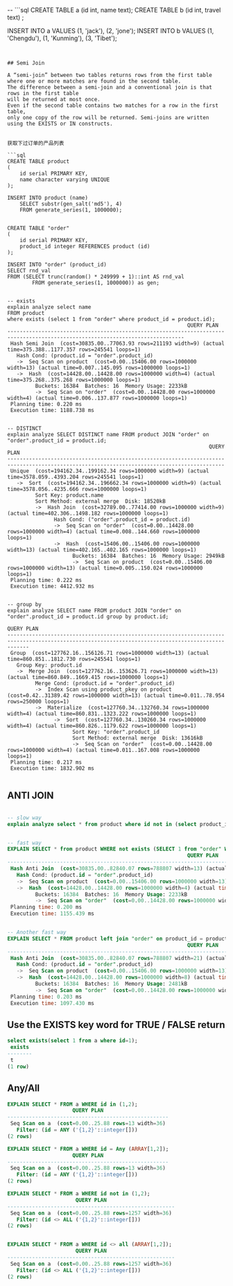 
-- ```sql
CREATE TABLE a (id int, name text);
CREATE TABLE b (id int, travel text) ;

INSERT INTO a VALUES (1, 'jack'), (2, 'jone');
INSERT INTO b VALUES (1, 'Chengdu'), (1, 'Kunming'), (3, 'Tibet');
```


## Semi Join

A “semi-join” between two tables returns rows from the first table
where one or more matches are found in the second table.
The difference between a semi-join and a conventional join is that rows in the first table 
will be returned at most once. 
Even if the second table contains two matches for a row in the first table, 
only one copy of the row will be returned. Semi-joins are written using the EXISTS or IN constructs.


获取下过订单的产品列表

```sql
CREATE TABLE product
(
    id serial PRIMARY KEY,
    name character varying UNIQUE
);

INSERT INTO product (name)
    SELECT substr(gen_salt('md5'), 4)
    FROM generate_series(1, 1000000);


CREATE TABLE "order"
(
    id serial PRIMARY KEY,
    product_id integer REFERENCES product (id)
);

INSERT INTO "order" (product_id)
SELECT rnd_val
FROM (SELECT trunc(random() * 249999 + 1)::int AS rnd_val
        FROM generate_series(1, 1000000)) as gen;


-- exists
explain analyze select name
FROM product
where exists (select 1 from "order" where product_id = product.id);
                                                          QUERY PLAN
-------------------------------------------------------------------------------------------------------------------------------
 Hash Semi Join  (cost=30835.00..77063.93 rows=211193 width=9) (actual time=375.388..1177.357 rows=245541 loops=1)
   Hash Cond: (product.id = "order".product_id)
   ->  Seq Scan on product  (cost=0.00..15406.00 rows=1000000 width=13) (actual time=0.007..145.095 rows=1000000 loops=1)
   ->  Hash  (cost=14428.00..14428.00 rows=1000000 width=4) (actual time=375.268..375.268 rows=1000000 loops=1)
         Buckets: 16384  Batches: 16  Memory Usage: 2233kB
         ->  Seq Scan on "order"  (cost=0.00..14428.00 rows=1000000 width=4) (actual time=0.006..137.877 rows=1000000 loops=1)
 Planning time: 0.220 ms
 Execution time: 1188.738 ms


-- DISTINCT
explain analyze SELECT DISTINCT name FROM product JOIN "order" on "order".product_id = product.id;
                                                                 QUERY PLAN
--------------------------------------------------------------------------------------------------------------------------------------------
 Unique  (cost=194162.34..199162.34 rows=1000000 width=9) (actual time=3578.059..4393.204 rows=245541 loops=1)
   ->  Sort  (cost=194162.34..196662.34 rows=1000000 width=9) (actual time=3578.056..4235.666 rows=1000000 loops=1)
         Sort Key: product.name
         Sort Method: external merge  Disk: 18520kB
         ->  Hash Join  (cost=32789.00..77414.00 rows=1000000 width=9) (actual time=402.306..1498.182 rows=1000000 loops=1)
               Hash Cond: ("order".product_id = product.id)
               ->  Seq Scan on "order"  (cost=0.00..14428.00 rows=1000000 width=4) (actual time=0.008..144.660 rows=1000000 loops=1)
               ->  Hash  (cost=15406.00..15406.00 rows=1000000 width=13) (actual time=402.165..402.165 rows=1000000 loops=1)
                     Buckets: 16384  Batches: 16  Memory Usage: 2949kB
                     ->  Seq Scan on product  (cost=0.00..15406.00 rows=1000000 width=13) (actual time=0.005..150.024 rows=1000000 loops=1)
 Planning time: 0.222 ms
 Execution time: 4412.932 ms


-- group by
explain analyze SELECT name FROM product JOIN "order" on "order".product_id = product.id group by product.id;
                                                                    QUERY PLAN
---------------------------------------------------------------------------------------------------------------------------------------------------
 Group  (cost=127762.16..156126.71 rows=1000000 width=13) (actual time=860.851..1812.730 rows=245541 loops=1)
   Group Key: product.id
   ->  Merge Join  (cost=127762.16..153626.71 rows=1000000 width=13) (actual time=860.849..1669.415 rows=1000000 loops=1)
         Merge Cond: (product.id = "order".product_id)
         ->  Index Scan using product_pkey on product  (cost=0.42..31389.42 rows=1000000 width=13) (actual time=0.011..78.954 rows=250000 loops=1)
         ->  Materialize  (cost=127760.34..132760.34 rows=1000000 width=4) (actual time=860.831..1323.222 rows=1000000 loops=1)
               ->  Sort  (cost=127760.34..130260.34 rows=1000000 width=4) (actual time=860.826..1179.622 rows=1000000 loops=1)
                     Sort Key: "order".product_id
                     Sort Method: external merge  Disk: 13616kB
                     ->  Seq Scan on "order"  (cost=0.00..14428.00 rows=1000000 width=4) (actual time=0.011..167.008 rows=1000000 loops=1)
 Planning time: 0.217 ms
 Execution time: 1832.902 ms


```



## ANTI JOIN

```sql

-- slow way
explain analyze select * from product where id not in (select product_id from "order");


-- fast way
EXPLAIN SELECT * from product WHERE not exists (SELECT 1 from "order" WHERE product_id = product.id);
                                                          QUERY PLAN
-------------------------------------------------------------------------------------------------------------------------------
 Hash Anti Join  (cost=30835.00..82840.07 rows=788807 width=13) (actual time=380.550..1113.016 rows=754459 loops=1)
   Hash Cond: (product.id = "order".product_id)
   ->  Seq Scan on product  (cost=0.00..15406.00 rows=1000000 width=13) (actual time=0.006..102.650 rows=1000000 loops=1)
   ->  Hash  (cost=14428.00..14428.00 rows=1000000 width=4) (actual time=380.202..380.202 rows=1000000 loops=1)
         Buckets: 16384  Batches: 16  Memory Usage: 2233kB
         ->  Seq Scan on "order"  (cost=0.00..14428.00 rows=1000000 width=4) (actual time=0.007..137.120 rows=1000000 loops=1)
 Planning time: 0.200 ms
 Execution time: 1155.439 ms


-- Another fast way
EXPLAIN SELECT * FROM product left join "order" on product_id = product.id WHERE product_id isnull;
                                                          QUERY PLAN
-------------------------------------------------------------------------------------------------------------------------------
 Hash Anti Join  (cost=30835.00..82840.07 rows=788807 width=21) (actual time=303.934..1061.933 rows=754459 loops=1)
   Hash Cond: (product.id = "order".product_id)
   ->  Seq Scan on product  (cost=0.00..15406.00 rows=1000000 width=13) (actual time=0.006..110.138 rows=1000000 loops=1)
   ->  Hash  (cost=14428.00..14428.00 rows=1000000 width=8) (actual time=303.611..303.611 rows=1000000 loops=1)
         Buckets: 16384  Batches: 16  Memory Usage: 2481kB
         ->  Seq Scan on "order"  (cost=0.00..14428.00 rows=1000000 width=8) (actual time=0.006..102.669 rows=1000000 loops=1)
 Planning time: 0.203 ms
 Execution time: 1097.430 ms

```



## Use the EXISTS key word for TRUE / FALSE return


```sql
select exists(select 1 from a where id=1);
 exists
--------
 t
(1 row)

```

## Any/All

```sql
EXPLAIN SELECT * FROM a WHERE id in (1,2);
                     QUERY PLAN
----------------------------------------------------
 Seq Scan on a  (cost=0.00..25.88 rows=13 width=36)
   Filter: (id = ANY ('{1,2}'::integer[]))
(2 rows)

EXPLAIN SELECT * FROM a WHERE id = Any (ARRAY[1,2]);
                     QUERY PLAN
----------------------------------------------------
 Seq Scan on a  (cost=0.00..25.88 rows=13 width=36)
   Filter: (id = ANY ('{1,2}'::integer[]))
(2 rows)

EXPLAIN SELECT * FROM a WHERE id not in (1,2);
                      QUERY PLAN
------------------------------------------------------
 Seq Scan on a  (cost=0.00..25.88 rows=1257 width=36)
   Filter: (id <> ALL ('{1,2}'::integer[]))
(2 rows)


EXPLAIN SELECT * FROM a WHERE id <> all (ARRAY[1,2]);
                      QUERY PLAN
------------------------------------------------------
 Seq Scan on a  (cost=0.00..25.88 rows=1257 width=36)
   Filter: (id <> ALL ('{1,2}'::integer[]))
(2 rows)

```


